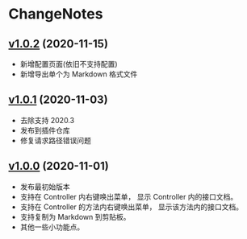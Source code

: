 # ChangeNotes

## [v1.0.2](https://github.com/liuzhihang/doc-view/releases/tag/v1.0.2) (2020-11-15)

- 新增配置页面(依旧不支持配置)
- 新增导出单个为 Markdown 格式文件


## [v1.0.1](https://github.com/liuzhihang/doc-view/releases/tag/v1.0.1) (2020-11-03)

- 去除支持 2020.3
- 发布到插件仓库
- 修复请求路径错误问题


## [v1.0.0](https://github.com/liuzhihang/doc-view/releases/tag/v1.0.0) (2020-11-01)

- 发布最初始版本
- 支持在 Controller 内右键唤出菜单， 显示 Controller 内的接口文档。
- 支持在 Controller 的方法内右键唤出菜单， 显示该方法内的接口文档。
- 支持复制为 Markdown 到剪贴板。
- 其他一些小功能点。
